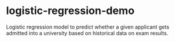 # logistic-regression-demo
Logistic regression model to predict whether a given applicant gets admitted into a university based on historical data on exam results.
